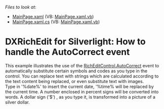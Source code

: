 <!-- default file list -->
*Files to look at*:

* [MainPage.xaml](./CS/AutoCorrectEvent/MainPage.xaml) (VB: [MainPage.xaml.vb](./VB/AutoCorrectEvent/MainPage.xaml.vb))
* [MainPage.xaml.cs](./CS/AutoCorrectEvent/MainPage.xaml.cs) (VB: [MainPage.xaml.vb](./VB/AutoCorrectEvent/MainPage.xaml.vb))
<!-- default file list end -->
# DXRichEdit for Silverlight: How to handle the AutoCorrect event


<p>This example illustrates the use of the <u>RichEditControl.AutoCorrect</u> event to automatically substitute certain symbols and codes as you type in the control. You can replace text with strings which are calculated according to the text content being replaced, or even substitute text with images.<br />
Type in '%date%' to insert the current date, '%time% will be replaced by the current time. A number enclosed in percent signs will be converted into words. A dollar sign ('$') , as you type it, is transformed into a picture of a silver dollar.</p><p><br />
</p><br />


<br/>


